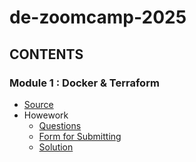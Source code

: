 # de-zoomcamp-2025

## CONTENTS

### Module 1 : Docker & Terraform 
- [Source](https://github.com/DataTalksClub/data-engineering-zoomcamp/tree/main/01-docker-terraform)
- Howework
  - [Questions](https://github.com/DataTalksClub/data-engineering-zoomcamp/blob/main/cohorts/2025/01-docker-terraform/homework.md)
  - [Form for Submitting](https://courses.datatalks.club/de-zoomcamp-2025/homework/hw1)
  - [Solution]()
